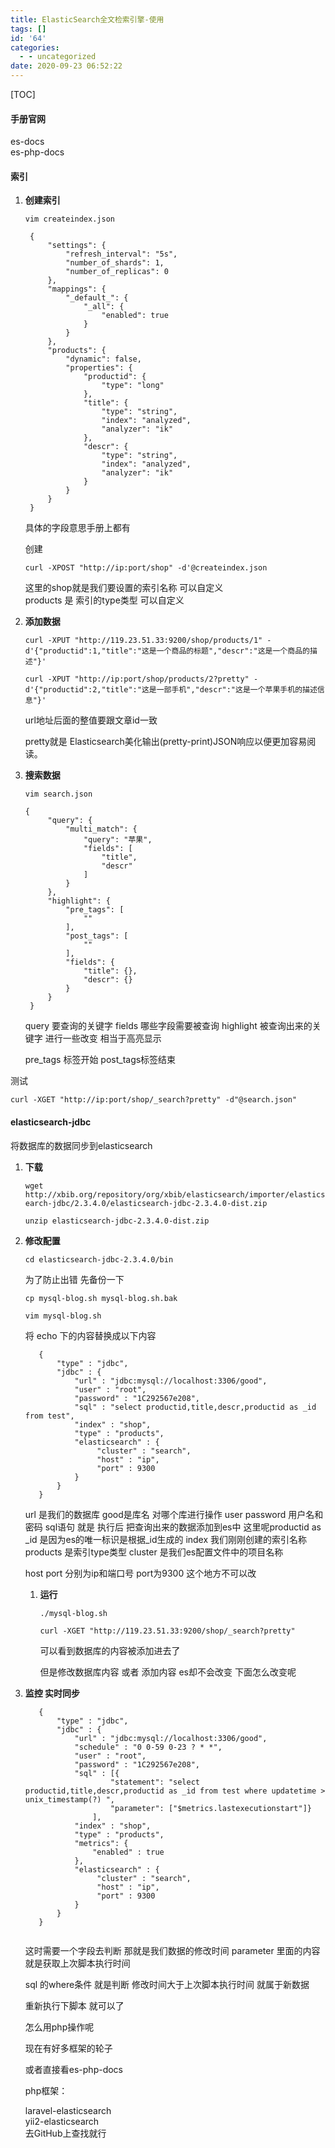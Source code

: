 ```yaml
---
title: ElasticSearch全文检索引擎-使用
tags: []
id: '64'
categories:
  - - uncategorized
date: 2020-09-23 06:52:22
---
```


\[TOC\]

#### 手册官网

es-docs  
es-php-docs

#### 索引

1.  **创建索引**
    
    `vim createindex.json`
    
    ```
     {
         "settings": {
             "refresh_interval": "5s",
             "number_of_shards": 1,
             "number_of_replicas": 0
         },
         "mappings": {
             "_default_": {
                 "_all": {
                     "enabled": true
                 }
             }
         },
         "products": {
             "dynamic": false,
             "properties": {
                 "productid": {
                     "type": "long"
                 },
                 "title": {
                     "type": "string",
                     "index": "analyzed",
                     "analyzer": "ik"
                 },
                 "descr": {
                     "type": "string",
                     "index": "analyzed",
                     "analyzer": "ik"
                 }
             }
         }
     }
    ```
    
    具体的字段意思手册上都有
    
    创建
    
    `curl -XPOST "http://ip:port/shop" -d'@createindex.json`
    
    这里的shop就是我们要设置的索引名称 可以自定义  
    products 是 索引的type类型 可以自定义
    
2.  **添加数据**
    
    `curl -XPUT "http://119.23.51.33:9200/shop/products/1" -d'{"productid":1,"title":"这是一个商品的标题","descr":"这是一个商品的描述"}'`
    
    `curl -XPUT "http://ip:port/shop/products/2?pretty" -d'{"productid":2,"title":"这是一部手机","descr":"这是一个苹果手机的描述信息"}'`
    
    url地址后面的整值要跟文章id一致
    
    pretty就是 Elasticsearch美化输出(pretty-print)JSON响应以便更加容易阅读。
    
3.  **搜索数据**
    
    `vim search.json`
    
    ```
    {
         "query": {
             "multi_match": {
                 "query": "苹果",
                 "fields": [
                     "title",
                     "descr"
                 ]
             }
         },
         "highlight": {
             "pre_tags": [
                 ""
             ],
             "post_tags": [
                 ""
             ],
             "fields": {
                 "title": {},
                 "descr": {}
             }
         }
     }
    ```
    
    query 要查询的关键字 fields 哪些字段需要被查询 highlight 被查询出来的关键字 进行一些改变 相当于高亮显示
    
    pre\_tags 标签开始 post\_tags标签结束
    

测试

`curl -XGET "http://ip:port/shop/_search?pretty" -d"@search.json"`

#### elasticsearch-jdbc

将数据库的数据同步到elasticsearch

1.  **下载**
    
    `wget http://xbib.org/repository/org/xbib/elasticsearch/importer/elasticsearch-jdbc/2.3.4.0/elasticsearch-jdbc-2.3.4.0-dist.zip`
    
    `unzip elasticsearch-jdbc-2.3.4.0-dist.zip`
    
2.  **修改配置**
    
    `cd elasticsearch-jdbc-2.3.4.0/bin`
    
    为了防止出错 先备份一下
    
    `cp mysql-blog.sh mysql-blog.sh.bak`
    
    `vim mysql-blog.sh`
    
    将 echo 下的内容替换成以下内容
    
    ```
       {
           "type" : "jdbc",
           "jdbc" : {
               "url" : "jdbc:mysql://localhost:3306/good",
               "user" : "root",
               "password" : "1C292567e208",
               "sql" : "select productid,title,descr,productid as _id from test",
               "index" : "shop",
               "type" : "products",
               "elasticsearch" : {
                    "cluster" : "search",
                    "host" : "ip",
                    "port" : 9300
               }   
           }
       }
    ```
    
    url 是我们的数据库 good是库名 对哪个库进行操作 user password 用户名和密码 sql语句 就是 执行后 把查询出来的数据添加到es中 这里呢productid as \_id 是因为es的唯一标识是根据\_id生成的 index 我们刚刚创建的索引名称 products 是索引type类型 cluster 是我们es配置文件中的项目名称
    
    host port 分别为ip和端口号 port为9300 这个地方不可以改
    
    1.  **运行**
        
        `./mysql-blog.sh`
        
        `curl -XGET "http://119.23.51.33:9200/shop/_search?pretty"`
        
        可以看到数据库的内容被添加进去了
        
        但是修改数据库内容 或者 添加内容 es却不会改变 下面怎么改变呢
        
3.  **监控 实时同步**
    
    ```
       {
           "type" : "jdbc",
           "jdbc" : {
               "url" : "jdbc:mysql://localhost:3306/good",
               "schedule" : "0 0-59 0-23 ? * *",
               "user" : "root",
               "password" : "1C292567e208",
               "sql" : [{
                       "statement": "select productid,title,descr,productid as _id from test where updatetime > unix_timestamp(?) ",
                       "parameter": ["$metrics.lastexecutionstart"]}
                   ],
               "index" : "shop",
               "type" : "products",
               "metrics": {
                   "enabled" : true
               },
               "elasticsearch" : {
                    "cluster" : "search",
                    "host" : "ip",
                    "port" : 9300
               }   
           }
       }
       
    ```
    
    这时需要一个字段去判断 那就是我们数据的修改时间 parameter 里面的内容 就是获取上次脚本执行时间
    
    sql 的where条件 就是判断 修改时间大于上次脚本执行时间 就属于新数据
    
    重新执行下脚本 就可以了
    
    怎么用php操作呢
    
    现在有好多框架的轮子
    
    或者直接看es-php-docs
    
    php框架：
    
    laravel-elasticsearch  
    yii2-elasticsearch  
    去GitHub上查找就行